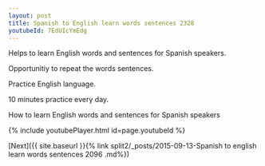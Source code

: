 ```yaml
---
layout: post
title: Spanish to English learn words sentences 2328 
youtubeId: 7EdUIcYmEdg
---
```

 
 
Helps to learn English words and sentences for Spanish speakers.

Opportunitiy to repeat the words sentences. 

Practice English language. 
 
10 minutes practice every day. 
 
How to learn English words and sentences for Spanish speakers 
 
{% include youtubePlayer.html id=page.youtubeId %}
 
 
[Next]({{ site.baseurl }}{% link  split2/_posts/2015-09-13-Spanish to english learn words sentences 2096 .md%})
 
